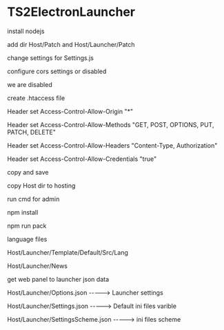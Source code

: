 # TS2ElectronLauncher

install nodejs

add dir Host/Patch and Host/Launcher/Patch

change settings for Settings.js

configure cors settings or disabled

we are disabled

create .htaccess file


Header set Access-Control-Allow-Origin "*"

Header set Access-Control-Allow-Methods "GET, POST, OPTIONS, PUT, PATCH, DELETE"

Header set Access-Control-Allow-Headers "Content-Type, Authorization"

Header set Access-Control-Allow-Credentials "true"


copy and save

copy Host dir to hosting

run cmd for admin

npm install

npm run pack



language files

Host/Launcher/Template/Default/Src/Lang

Host/Launcher/News



get web panel to launcher json data

Host/Launcher/Options.json -----> Launcher settings

Host/Launcher/Settings.json -----> Default ini files varible

Host/Launcher/SettingsScheme.json -----> ini files scheme
